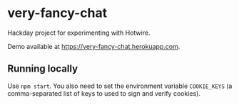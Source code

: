 # very-fancy-chat
Hackday project for experimenting with Hotwire.

Demo available at https://very-fancy-chat.herokuapp.com.

## Running locally

Use `npm start`. You also need to set the environment variable `COOKIE_KEYS` (a comma-separated list of keys to used to sign and verify cookies).
